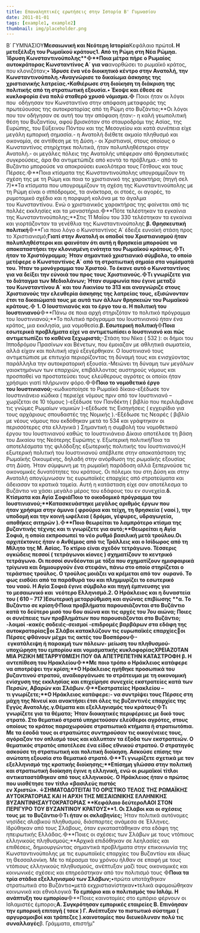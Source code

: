 ```yaml
---
title: Επαναληπτικές ερωτήσεις στην Ιστορία Β' Γυμνασίου
date: 2011-01-01
tags: [example1, example2]
thumbnail: img/placeholder.png
---
```

Β΄ ΓΥΜΝΑΣΙΟΥ****Μεσαιωνική και Νεότερη Ιστορία****Κεφάλαιο πρώτο****Ι. Η μετεξέλιξη του Ρωμαϊκού κράτους**1\. Από τη Ρώμη στη Νέα Ρώμη**α. Ίδρυση Κωνσταντινούπολης****Ποια μέτρα πήρε ο Ρωμαίος αυτοκράτορας Κωνσταντίνος Α΄ για να****ανορθώσει το ρωμαϊκό κράτος, που κλονιζόταν;**• Ίδρυσε ένα νέο διοικητικό κέντρο στην Ανατολή, την Κωνσταντινούπολη.•Αναγνώρισε το δικαίωμα άσκησης της χριστιανικής λατρείας.•Καθιέρωσε στη διοίκηση τη διάκριση της πολιτικής από τη στρατιωτική εξουσία.• Έκοψε και έθεσε σε κυκλοφορία ένα πολύ σταθερό χρυσό νόμισμα.** Ποιοι ήταν οι λόγοι που  οδήγησαν τον Κωνσταντίνο στην απόφαση μεταφοράς της πρωτεύουσας της αυτοκρατορίας από τη Ρώμη στο Βυζάντιο;**Οι λόγοι που τον οδήγησαν σε αυτή του την απόφαση ήταν:- η καλή γεωπολιτική θέση του Βυζαντίου, αφού βρισκόταν στο σταυροδρόμι της Ασίας, της Ευρώπης, του Εύξεινου Πόντου και της Μεσογείου και κατά συνέπεια είχε μεγάλη εμπορική σημασία.- η Ανατολή διέθετε ακμαίο πληθυσμό και οικονομία, σε αντίθεση με τη Δύση.- οι Χριστιανοί, στους οποίους ο Κωνσταντίνος στηρίχτηκε πολιτικά, ήταν πολυπληθέστεροι στην Ανατολή.- οι μεγάλες πόλεις της Ανατολής υπέφεραν από θρησκευτικές συγκρούσεις, άρα θα αντιμετώπιζε από κοντά το πρόβλημα.- από το Βυζάντιο μπορούσε να αποκρούσει ευκολότερα τους Γότθους και τους Πέρσες.**Ποια κτίσματα της Κωνσταντινούπολης υπογραμμίζουν τη σχέση της με τη Ρώμη και ποια το χριστιανικό της χαρακτήρα; (πηγή σελ 7)**Τα κτίσματα που υπογραμμίζουν τη σχέση της Κωνσταντινούπολης με τη Ρώμη είναι ο ιππόδρομος, τα ανάκτορα, οι στοές, οι αγορές, το ρυμοτομικό σχέδιο και η πορφυρή κολόνα με το άγαλμα του Κωνσταντίνου. Ενώ ο χριστιανικός χαρακτήρας της φαίνεται από τις πολλές εκκλησίες και τα μοναστήρια.**Πότε τελέστηκαν τα εγκαίνια της Κωνσταντινούπολης;**Στις 11 Μαΐου του 330 τελέστηκαν τα εγκαίνια και γιορτάζονταν τα γενέθλια της Κωνσταντινούπολης 
**β. Θρησκευτική πολιτική****Για ποιο λόγο ο Κωνσταντίνος Α΄ έδειξε ευνοϊκή στάση προς το Χριστιανισμό;**Γιατί στην Ανατολή οι οπαδοί του Χριστιανισμού ήταν πολυπληθέστεροι και φαινόταν ότι αυτή η θρησκεία μπορούσε να αποκαταστήσει την κλονισμένη ενότητα του Ρωμαϊκού κράτους.**Τι ήταν το Χριστόγραμμα;** Ήταν σημαντικό χριστιανικό σύμβολο, το οποίο μετέφερε ο Κωνσταντίνος Α΄ από τη στρατιωτική σημαία στα νομίσματά του. Ήταν το μονόγραμμα του Χριστού. Το έκανε αυτό ο Κωνσταντίνος για να δείξει την εύνοιά του προς τους Χριστιανούς.**Τι γνωρίζετε για το διάταγμα των Μεδιολάνων;** Ήταν συμφωνία που έγινε μεταξύ του Κωνσταντίνου Α΄ και του Λικινίου το 313 και αναγνώριζε στους Χριστιανούς την ελευθερία άσκησης της λατρείας τους, εξισώνονταν έτσι τα δικαιώματά τους με αυτά των άλλων θρησκειών του Ρωμαϊκού κράτους. 
1\. Ο Ιουστινιανός και το έργο του 
α. Η πολιτική του Ιουστινιανού****Πάνω σε ποια αρχή στηριζόταν το πολιτικό πρόγραμμα του Ιουστινιανού;**Το πολιτικό πρόγραμμα του Ιουστινιανού ήταν ένα κράτος, μια εκκλησία, μια νομοθεσία.**β. Εσωτερική πολιτική****Ποια εσωτερικά προβλήματα είχε να αντιμετωπίσει ο Ιουστινιανό και πώς αντιμετωπίζει το καθένα ξεχωριστά;**-Στάση του Νίκα ( 532 ): οι δήμοι του Ιπποδρόμου Πρασίνων και Βένετων, που έμοιαζαν με αθλητικά σωματεία, αλλά είχαν και πολιτική ισχύ εξεγέρθηκαν. Ο Ιουστινιανό τους αντιμετώπισε με επιτυχία περιορίζοντας τη δύναμή τους και ενισχύοντας παράλληλα την αυτοκρατορική εξουσία.-Μειώνει τη δύναμη των μεγάλων γαιοκτημόνων των επαρχιών, επιβάλλοντας αυστηρούς νόμους και προσπαθεί να προστατεύσει τους ελεύθερους αγρότες οι οποίοι ήταν χρήσιμοι γιατί πλήρωναν φόρο.**Ποιο το νομοθετικό έργο του Ιουστινιανού;**-κωδικοποίησε το Ρωμαϊκό δίκαιο-εξέδωσε τον Ιουστινιάνειο κώδικα ( περιείχε νόμους πριν από τον Ιουστινιανό – χωρίζεται σε 10 τόμους )-εξέδωσε τον Πανδέκτη ( βιβλίο που περιλάμβανε τις γνώμες Ρωμαίων νομικών )-εξέδωσε τις Εισηγήσεις ( εγχειρίδιο για τους αρχάριους σπουδαστές της Νομικής ).-Εξέδωσε τις Νεαρές ( βιβλίο με νέους νόμους που εκδόθηκαν μετά το 534 και γράφτηκαν οι περισσότερες στα ελληνικά ) 
Σημαντική η συμβολή του νομοθετικού έργου του Ιουστινιανού καθώς το Ιουστινιάνειο Δίκαιο αποτέλεσε τη βάση του Δικαίου της Νεότερης Ευρώπης 
γ. Εξωτερική πολιτικήΠοια τα αποτελέσματα της φιλόδοξης εξωτερικής πολιτικής του Ιουστινιανού;Η εξωτερική πολιτική του Ιουστινιανού απέβλεπε στην αποκατάσταση της Ρωμαϊκής Οικουμένης, δηλαδή στην ανόρθωση της ρωμαϊκής εξουσίας στη Δύση. Ήταν σύμφωνη με τη ρωμαϊκή παράδοση αλλά ξεπερνούσε τις οικονομικές δυνατότητες του κράτους. Οι πόλεμοι του στη Δύση και στην Ανατολή απογύμνωσαν τις ευρωπαϊκές επαρχίες από στρατεύματα και άδειασαν τα κρατικά ταμεία. Αυτή η κατάσταση είχε σαν αποτέλεσμα το Βυζάντιο να χάσει μεγάλο μέρος του εδάφους του εν συνεχεία.**δ. Κτίσματα και Αγία Σοφιά****Ποιο το οικοδομικό πρόγραμμα του Ιουστινιανού;**Κατασκευάστηκε μεγάλος αριθμός έργων που ήταν χρήσιμα στην άμυνα ( φρούρια και τείχη, τη θρησκεία ( ναοί ), την υποδομή και την κοινή ωφέλεια ( δρόμοι, γέφυρες, υδραγωγεία, αποθήκες σιτηρών ).**Ποιο θεωρείται το λαμπρότερο κτίσμα της βυζαντινής τέχνης και τι γνωρίζετε για αυτό;**Θεωρείται η Αγία Σοφιά, η οποία εκπροσωπεί το νέο ρυθμό βασιλική μετά τρούλου.Οι αρχιτέκτονες ήταν ο Ανθέμιος από τις Τράλλεις και ο Ισίδωρος από τη Μίλητο της Μ. Ασίας. Το κτίριο είναι σχεδόν τετράγωνο. Τέσσερις ογκώδεις πεσσοί ( τετράγωνοι κίονες ) σχηματίζουν το κεντρικό τετράγωνο. Οι πεσσοί συνδέονται με τόξα που σχηματίζουν ημισφαιρικά τρίγωνα και δημιουργούν ένα στεφάνι, πάνω στο οποίο στηρίζεται ο τεράστιος τρούλος. Ο τρούλος μοιάζει να κρέμεται από τον  ουρανό. Το φως εισδύει από τα παράθυρά του και πλημμυρίζει το εσωτερικό του ναού. Η Αγία Σοφιά έγινε σύμβολο και πηγή έμπνευσης για το μεσαιωνικό και  νεότερο Ελληνισμό.**2\. Ο Ηράκλειος και η δυναστεία του ( 610 – 717 )Εσωτερική μεταρρύθμιση και αγώνας επιβίωσης ****α. Το Βυζάντιο σε κρίση****Ποια προβλήματα παρουσιάζονται στο Βυζάντιο κατά το δεύτερο μισό του 6ου αιώνα και τις αρχές του 7ου** **αιώνα; Ποιες οι συνέπειες των προβλημάτων που παρουσιάζονται στο Βυζάντιο;** 
-λοιμοί -κακές σοδειές-σεισμοί -επιδρομές βαρβάρων στα εδάφη της αυτοκρατορίαςοι Σλάβοι κατακλύζουν τις ευρωπαϊκές επαρχίεςοι Πέρσες φθάνουν μέχρι τις ακτές του Βοσπόρου- εγκατάλειψη ή παρακμή των πόλεων- μείωση του πληθυσμού- υποχώρηση του εμπορίου και νομισματικής κυκλοφορίας**ΧΡΕΙΑΖΟΤΑΝ ΜΙΑ ΡΙΖΙΚΗ ΜΕΤΑΡΡΥΘΜΙΣΗ ΠΟΥ ΘΑ ΑΠΕΤΡΕΠΕΤΗΝ ΚΑΤΑΣΤΡΟΦΗ ****β. Η αντεπίθεση του Ηρακλείου****Με ποιο τρόπο ο Ηράκλειος κατάφερε να αποτρέψει την κρίση;**Ο Ηράκλειος ηγήθηκε προσωπικά του βυζαντινού στρατού, αναδιοργάνωσε το στράτευμα με τη οικονομική ενίσχυση της εκκλησίας και επιχείρησε συνεχείς εκστρατείες κατά των Περσών, Αβαρών και Σλάβων.**Εκστρατείες Ηρακλείου – τι γνωρίζετε;**Ο Ηράκλειος κατάφερε:- να συντρίψει τους Πέρσες στη μάχη της Νινευί και ανακτήσει έτσι όλες τις βυζαντινές επαρχίες της Εγγύς Ανατολής.γ.**Θέματα και εξελληνισμός του κράτους****Τι γνωρίζετε για τα θέματα;** Ήταν διοικητικές περιφέρειες με δικό τους στρατό. Στο θεματικό στρατό υπηρετούσαν ελεύθεροι αγρότες, στους οποίους το κράτος παραχωρούσε στρατιωτικά κτήματα ή στρατιωτόπια. Με τα έσοδά τους οι στρατιώτες συντηρούσαν τις οικογένειες τους, αγόραζαν τον οπλισμό τους και κάλυπταν τα έξοδα των εκστρατειών. Ο θεματικός στρατός αποτέλεσε ένα είδος εθνικού στρατού. Ο στρατηγός ασκούσε τη στρατιωτική και πολιτική διοίκηση. Ασκούσε επίσης την ανώτατη εξουσία στο θεματικό στρατό.**Τι γνωρίζετε σχετικά με τον εξελληνισμό της κρατικής διοίκησης;**Επίσημη γλώσσα στην πολιτική και στρατιωτική διοίκηση έγινε η ελληνική, ενώ οι ρωμαϊκοί τίτλοι αντικαταστάθηκαν από τους ελληνικούς. Ο Ηράκλειος ήταν ο πρώτος που υιοθέτησε τον τίτλο «βασιλεύς πιστός εν Χριστώ». **↓ΣΗΜΑΤΟΔΟΤΕΙΤΑΙ ΤΟ ΟΡΙΣΤΙΚΟ ΤΕΛΟΣ ΤΗΣ ΡΩΜΑΪΚΗΣ ΑΥΤΟΚΡΑΤΟΡΙΑΣ ΚΑΙ Η ΑΡΧΗ ΤΗΣ ΜΕΣΑΙΩΝΙΚΗΣ ΕΛΛΗΝΙΚΗΣ ΒΥΖΑΝΤΙΝΗΣΑΥΤΟΚΡΑΤΟΡΙΑΣ** 
**Κεφάλαιο δεύτερο****ΛΑΟΙ ΣΤΟΝ ΠΕΡΙΓΥΡΟ ΤΟΥ ΒΥΖΑΝΤΙΝΟΥ ΚΡΑΤΟΥΣ****1\. Οι Σλάβοι και οι σχέσεις τους με το Βυζάντιο****Τι ήταν οι σκλαβηνίες;** Ήταν πολιτικά αυτόνομες νησίδες σλαβικού πληθυσμού, διάσπαρτες ανάμεσα σε Έλληνες. Ιδρύθηκαν από τους Σλάβους, όταν εγκαταστάθηκαν στα εδάφη της ηπειρωτικής Ελλάδας.**Ποιες οι σχέσεις των Σλάβων με τους ντόπιους ελληνικούς πληθυσμούς;**Αρχικά επιδόθηκαν σε λεηλασίες και επιθέσεις, δημιουργώντας σημαντικά προβλήματα στην επικοινωνία της Κωνσταντινούπολης με τις ευρωπαϊκές επαρχίες του Βυζαντίου και ιδίως τη Θεσσαλονίκη. Με το πέρασμα του χρόνου ήλθαν σε επαφή με τους ντόπιους ελληνικούς πληθυσμούς, ανέπτυξαν μαζί τους οικονομικές και κοινωνικές σχέσεις και επηρεάστηκαν από τον πολιτισμό τους 
**Ποια τα τρία στάδια εξελληνισμού των Σλάβων;**•πρώτα υποτάχθηκαν στρατιωτικά στο Βυζάντιο•μετά εκχριστιανίστηκαν•τελικά αφομοιώθηκαν κοινωνικά και εθνολογικά 
**Το εμπόριο και ο πολιτισμός του Ισλάμ. Η ανάπτυξη του εμπορίου****Ποιες καινοτομίες στο εμπόριο φέρνουν οι Ισλαμιστές έμποροι;**Α. Συγκρότησαν εμπορικές εταιρείες Β. Επινόησαν την εμπορική επιταγή ( τσεκ ) Γ. Ανέπτυξαν το πιστωτικό σύστημα ( αργυραμοιβοί και τράπεζες ).καινοτομίες που διευκόλυναν πολύ τις συναλλαγές**β. Γράμματα, επιστήμ"
